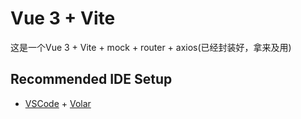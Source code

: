 # Vue 3 + Vite

这是一个Vue 3 + Vite + mock + router + axios(已经封装好，拿来及用)

## Recommended IDE Setup

- [VSCode](https://code.visualstudio.com/) + [Volar](https://marketplace.visualstudio.com/items?itemName=johnsoncodehk.volar)
